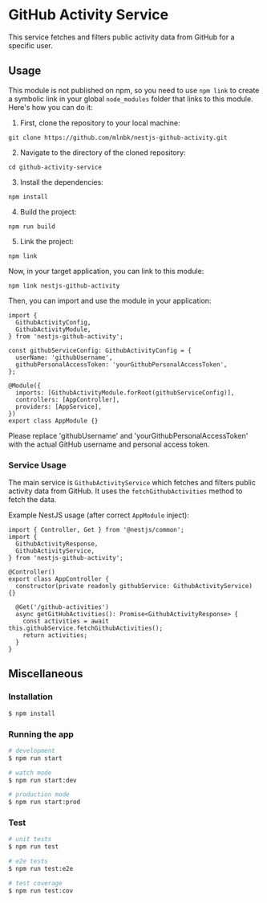 # GitHub Activity Service

This service fetches and filters public activity data from GitHub for a specific user.

## Usage

This module is not published on npm, so you need to use `npm link` to create a symbolic link in your global `node_modules` folder that links to this module. Here's how you can do it:

1. First, clone the repository to your local machine:

`git clone https://github.com/mlnbk/nestjs-github-activity.git`

2. Navigate to the directory of the cloned repository:

`cd github-activity-service`

3. Install the dependencies:

`npm install`

4. Build the project:

`npm run build`

5. Link the project:

`npm link`

Now, in your target application, you can link to this module:

`npm link nestjs-github-activity`

Then, you can import and use the module in your application:

```
import {
  GithubActivityConfig,
  GithubActivityModule,
} from 'nestjs-github-activity';

const githubServiceConfig: GithubActivityConfig = {
  userName: 'githubUsername',
  githubPersonalAccessToken: 'yourGithubPersonalAccessToken',
};

@Module({
  imports: [GithubActivityModule.forRoot(githubServiceConfig)],
  controllers: [AppController],
  providers: [AppService],
})
export class AppModule {}
```

Please replace 'githubUsername' and 'yourGithubPersonalAccessToken' with the actual GitHub username and personal access token.

### Service Usage

The main service is `GithubActivityService` which fetches and filters public activity data from GitHub. It uses the `fetchGithubActivities` method to fetch the data.

Example NestJS usage (after correct `AppModule` inject):

```
import { Controller, Get } from '@nestjs/common';
import {
  GithubActivityResponse,
  GithubActivityService,
} from 'nestjs-github-activity';

@Controller()
export class AppController {
  constructor(private readonly githubService: GithubActivityService) {}

  @Get('/github-activities')
  async getGitHubActivities(): Promise<GithubActivityResponse> {
    const activities = await this.githubService.fetchGithubActivities();
    return activities;
  }
}
```

## Miscellaneous

### Installation

```bash
$ npm install
```

### Running the app

```bash
# development
$ npm run start

# watch mode
$ npm run start:dev

# production mode
$ npm run start:prod
```

### Test

```bash
# unit tests
$ npm run test

# e2e tests
$ npm run test:e2e

# test coverage
$ npm run test:cov
```
